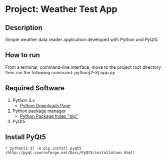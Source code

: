 # Project: Weather Test App

## Description
Simple weather data reader application developed with Python and PyQt5.

## How to run
From a terminal, command-line interface, move to the project root directory
then run the following command: _python[2-3] app.py_

## Required Software

1. Python 3.x
    * [Python Downloads Page](https://www.python.org/downloads/)
2. Python package manager
    * [Python Package Index "pip"](https://pip.pypa.io/en/stable/installing/#installing-with-get-pip-py)
3. PyQt5

## Install PyQt5
    * python[2-3] -m pip install pyqt5
    (http://pyqt.sourceforge.net/Docs/PyQt5/installation.html)